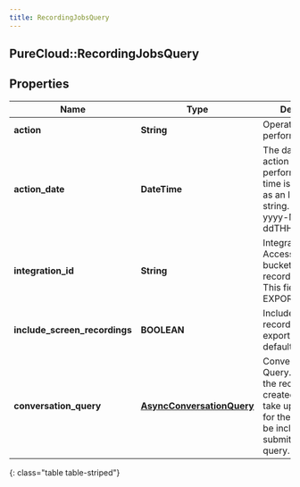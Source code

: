 ```yaml
---
title: RecordingJobsQuery
---
```

## PureCloud::RecordingJobsQuery

## Properties

|Name | Type | Description | Notes|
|------------ | ------------- | ------------- | -------------|
| **action** | **String** | Operation to perform bulk task | |
| **action_date** | **DateTime** | The date when the action will be performed. Date time is represented as an ISO-8601 string. For example: yyyy-MM-ddTHH:mm:ss.SSSZ | |
| **integration_id** | **String** | IntegrationId to Access AWS S3 bucket for bulk recording exports. This field is for EXPORT only | [optional] |
| **include_screen_recordings** | **BOOLEAN** | Include Screen recordings for export action, default value = true  | [optional] |
| **conversation_query** | [**AsyncConversationQuery**](AsyncConversationQuery.html) | Conversation Query. Note: After the recording is created, it might take up to 48 hours for the recording to be included in the submitted job query. | |
{: class="table table-striped"}


